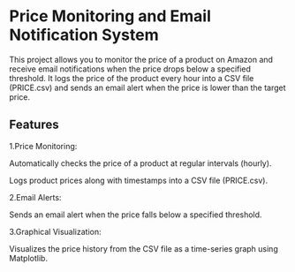 # Price Monitoring and Email Notification System
This project allows you to monitor the price of a product on Amazon and receive email notifications when the price drops below a specified threshold. It logs the price of the product every hour into a CSV file (PRICE.csv) and sends an email alert when the price is lower than the target price.

## Features

1.Price Monitoring:

Automatically checks the price of a product at regular intervals (hourly).

Logs product prices along with timestamps into a CSV file (PRICE.csv).

2.Email Alerts:

Sends an email alert when the price falls below a specified threshold.

3.Graphical Visualization:

Visualizes the price history from the CSV file as a time-series graph using Matplotlib.



